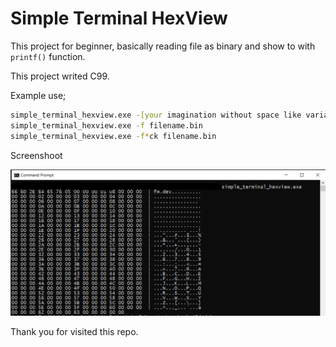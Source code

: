 # Simple Terminal HexView

This project for beginner, basically reading file as binary and show to with `printf()` function.

This project writed C99.



Example use;

```bash
simple_terminal_hexview.exe -[your imagination without space like variable :)] filename.bin
simple_terminal_hexview.exe -f filename.bin
simple_terminal_hexview.exe -f*ck filename.bin
```

Screenshoot

![ss.png](ss.png)



Thank you for visited this repo.


